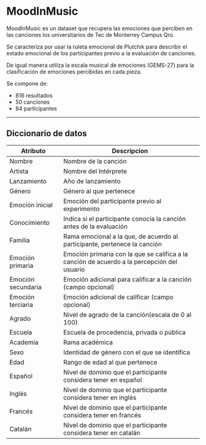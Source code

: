 # MoodInMusic


MoodInMusic es un dataset que recupera las emociones que perciben en las canciones los universitarios de Tec de Monterrey Campus Qro.

Se caracteriza por usar la ruleta emocional de Plutchik para describir el estado emocional de los participantes previo a la evaluación de canciones.

De igual manera utiliza la escala musical de emociones (GEMS-27) para la clasificación de emociones percibidas en cada pieza.


Se compone de:

- 816 resultados
- 50 canciones
- 84 participantes

---

## Diccionario de datos
|Atributo|Descripcion|
|-|-|
|Nombre|Nombre de la canción|
|Artista|Nombre del Intérprete|
|Lanzamiento|Año de lanzamiento|
|Género|Género al que pertenece|
|Emoción inicial|Emoción del participante previo al experimento|
|Conocimiento|Indica si el participante conocía la canción antes de la evaluación|
|Familia|Rama emocional a la que, de acuerdo al participante, pertenece la canción|
|Emoción primaria|Emoción primaria con la que se califica a la canción de acuerdo a la percepción del usuario|
|Emoción secundaria|Emoción adicional para calificar a la canción (campo opcional)|
|Emoción terciaria|Emoción adicional de calificar (campo opcional)|
|Agrado|Nivel de agrado de la canción(escala de 0 al 100)|
|Escuela|Escuela de procedencia, privada o pública|
|Academia|Rama académica|
|Sexo|Identidad de género con el que se identifica|
|Edad|Rango de edad al que pertenece|
|Español|Nivel de dominio que el participante considera tener en español|
|Inglés|Nivel de dominio que el participante considera tener en inglés|
|Francés|Nivel de dominio que el participante considera tener en francés|
|Catalán|Nivel de dominio que el participante considera tener en catalán|

